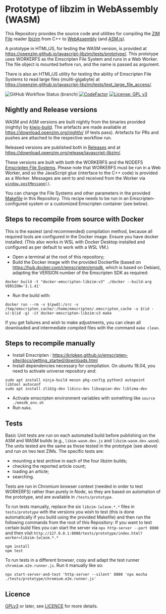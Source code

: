 # Prototype of libzim in WebAssembly (WASM)

This Repository provides the source code and utilities for compiling the [ZIM File](https://wiki.openzim.org/wiki/ZIM_file_format) reader
[lbizim](https://wiki.openzim.org/wiki/Libzim) from C++ to [WebAssembly](https://developer.mozilla.org/en-US/docs/WebAssembly)
(and [ASM.js](https://developer.mozilla.org/en-US/docs/Games/Tools/asm.js)).

A prototype in HTML/JS, for testing the WASM version, is provided at https://openzim.github.io/javascript-libzim/tests/prototype/. This
prototype uses WORKERFS as the Emscripten File System and runs in a Web Worker. The file object is mounted before run, and the name is
passed as argument.

There is also an HTML/JS utility for testing the ability of Emscripten File Systems to read large files (muliti-gigabyte) at
https://openzim.github.io/javascript-libzim/tests/test_large_file_access/.

![GitHub Workflow Status (branch)](https://img.shields.io/github/actions/workflow/status/openzim/javascript-libzim/build_libzim_wasm.yml?branch=main) [![CodeFactor](https://www.codefactor.io/repository/github/openzim/javascript-libzim/badge)](https://www.codefactor.io/repository/github/openzim/javascript-libzim)
[![License: GPL v3](https://img.shields.io/badge/License-GPLv3-blue.svg)](https://www.gnu.org/licenses/gpl-3.0)

## Nightly and Release versions

WASM and ASM versions are built nightly from the binaries provided (nightly) by [kiwix-build](https://github.com/kiwix/kiwix-build). The artefacts are
made available at https://download.openzim.org/nightly/ (if tests pass). Artefacts for PRs and pushes are attached to the respective workflow run.

Released versions are published both in [Releases](https://github.com/openzim/javascript-libzim/releases) and at https://download.openzim.org/release/javascript-libzim/.

These versions are built with both the WORKERFS and the NODEFS [Emscripten File Systems](https://emscripten.org/docs/api_reference/Filesystem-API.html).
Please note that WORKERFS must be run in a Web Worker, and so the JavaScript glue (interface to the C++ code) is provided as a Worker. Messages are sent
to and received from the Worker via [`window.postMessage()`](https://developer.mozilla.org/en-US/docs/Web/API/Window/postMessage).

You can change the File Systems and other parameters in the provided [Makefile](https://github.com/openzim/javascript-libzim/blob/main/Makefile) in
this Repository. This recipe needs to be run in an Emscripten-configured system or a customized Emscripten container (see below).

## Steps to recompile from source with Docker

This is the easiest (and recommended) compilation method, because all required tools are configured in the Docker image. Ensure you have docker
installed. (This also works in WSL with Docker Desktop installed and configured as per default to work with a WSL VM.)

* Open a terminal at the root of this repository;
* Build the Docker image with the provided Dockerfile (based on https://hub.docker.com/r/emscripten/emsdk, which is based on Debian), adapting the VERSION number of the Emscripten SDK as required:

```
docker build -t "docker-emscripten-libzim:v3" ./docker --build-arg VERSION='3.1.41'
```

* Run the build with:

```
docker run --rm -v $(pwd):/src -v /tmp/emscripten_cache/:/home/emscripten/.emscripten_cache -u $(id -u):$(id -g) -it docker-emscripten-libzim:v3 make
```

If you get failures and wish to make adjustments, you can clean all downloaded and intermediate compiled files with the command `make clean`.

## Steps to recompile manually

* Install Emscripten : https://kripken.github.io/emscripten-site/docs/getting_started/downloads.html
* Install dependencies necessary for compilation. On ubuntu 18.04, you need to activate universe repository and:

```
sudo apt install ninja-build meson pkg-config python3 autopoint libtool autoconf
sudo apt install zlib1g-dev libicu-dev libxapian-dev liblzma-dev
```

* Activate emscripten environment variables with something like `source ./emsdk_env.sh`
* Run `make`.

## Tests

Basic Unit tests are run on each automated build before publishing on the ASM and WASM builds (e.g., `libim-wasm.dev.js` and `libzim-wasm.dev.wasm`).
The units tested are the same as those tested in the prototype (see above) and run on two test ZIMs. The specific tests are:

* mounting a test archive in each of the four libzim builds;
* checking the reported article count;
* loading an article;
* searching.

Tests are run in Chromium browser context (needed in order to test WORKERFS) rather than purely in Node, so they are based on automation of the
prototype, and are available in `/tests/prototype`.

To run tests manually, replace the six `libzim-[w]asm.*.*` files in `tests/prototype` with the versions you wish to test (this is done automatically
if you build using the provided Makefile) and then run the following commands from the root of this Repository:
If you want to test certain build files you can start the server via `npx http-server --port 8080` and then visit `http://127.0.0.1:8080/tests/prototype/index.html?worker=libzim-[w]asm.*.*`

```
npm install
npm test
```

To run tests in a different browser, copy and adapt the test runner `chromium.e2e.runner.js`. Run it manually like so:

`npx start-server-and-test 'http-server --silent' 8080 'npx mocha ./tests/prototype/chromium.e2e.runner.js'`

## Licence

[GPLv3](https://www.gnu.org/licenses/gpl-3.0) or later, see
[LICENCE](LICENSE) for more details.
